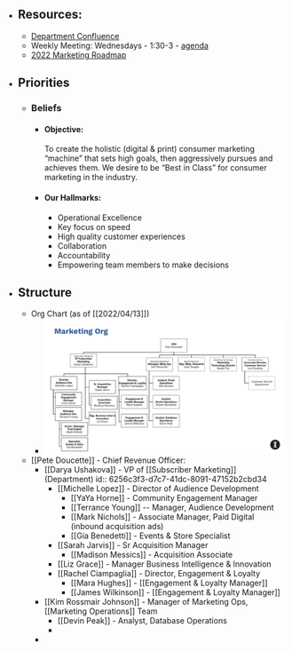 - ## Resources:
	- [Department Confluence](https://inquirer.atlassian.net/wiki/spaces/MAR/overview)
	- Weekly Meeting: Wednesdays - 1:30-3 - [agenda](https://docs.google.com/spreadsheets/d/1p37DccIHJMS97JWD1EtGGNQ29kEDkwS4Ih_kuCt-eBY/edit#gid=0)
	- [2022 Marketing Roadmap](https://docs.google.com/spreadsheets/d/1d6Cn8yTeTRiPb5lOHTmlFAKyK9L0iiETBhPe5o4F0Bs/edit#gid=1383755865)
- ## Priorities
	- ### Beliefs
		- #### Objective:  
		  To create the holistic (digital & print) consumer marketing “machine” that sets high goals, then aggressively pursues and achieves them. We desire to be “Best in Class” for consumer marketing in the industry.
		- #### Our Hallmarks:
			- Operational Excellence
			- Key focus on speed
			- High quality customer experiences
			- Collaboration
			- Accountability
			- Empowering team members to make decisions
- ## Structure
	- Org Chart (as of [[2022/04/13]])
		- ![image.png](../../assets/image_1649853833460_0.png)
	- [[Pete Doucette]] - Chief Revenue Officer:
		- [[Darya Ushakova]] - VP of [[Subscriber Marketing]] (Department)
		  id:: 6256c3f3-d7c7-41dc-8091-47152b2cbd34
			- [[Michelle Lopez]] - Director of Audience Development
				- [[YaYa Horne]] - Community Engagement Manager
				- [[Terrance Young]] -- Manager, Audience Development
				- [[Mark Nichols]] - Associate Manager, Paid Digital (inbound acquisition ads)
				- [[Gia Benedetti]] - Events & Store Specialist
			- [[Sarah Jarvis]] - Sr Acquisition Manager
				- [[Madison Messics]] - Acquisition Associate
			- [[Liz Grace]] - Manager Business Intelligence & Innovation
			- [[Rachel Ciampaglia]] - Director, Engagement & Loyalty
				- [[Mara Hughes]] - [[Engagement & Loyalty Manager]]
				- [[James Wilkinson]] - [[Engagement & Loyalty Manager]]
		- [[Kim Rossmair Johnson]] - Manager of Marketing Ops, [[Marketing Operations]] Team
			- [[Devin Peak]] - Analyst, Database Operations
			-
		-